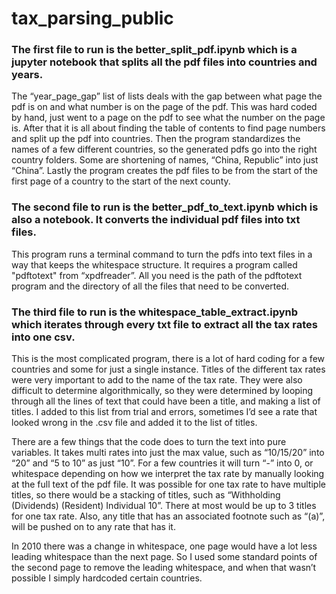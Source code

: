 # tax_parsing_public

### The first file to run is the better_split_pdf.ipynb which is a jupyter notebook that splits all the pdf files into countries and years.

The “year_page_gap” list of lists deals with the gap between what page the pdf is on and what number is on the page of the pdf. This was hard coded by hand, just went to a page on the pdf to see what the number on the page is. After that it is all about finding the table of contents to find page numbers and split up the pdf into countries.  Then the program standardizes the names of a few different countries, so the generated pdfs go into the right country folders. Some are shortening of names, “China, Republic” into just “China”. Lastly the program creates the pdf files to be from the start of the first page of a country to the start of the next county. 

### The second file to run is the better_pdf_to_text.ipynb which is also a notebook. It converts the individual pdf files into txt files.

This program runs a terminal command to turn the pdfs into text files in a way that keeps the whitespace structure. It requires a program called "pdftotext" from “xpdfreader”. All you need is the path of the pdftotext program and the directory
of all the files that need to be converted. 

### The third file to run is the whitespace_table_extract.ipynb which iterates through every txt file to extract all the tax rates into one csv.

This is the most complicated program, there is a lot of hard coding for a few countries and some for just a single instance. Titles of the different tax rates were very important to add to the name of the tax rate. They were also difficult to determine algorithmically, so they were determined by looping through all the lines of text that could have been a title, and making a list of titles. I added to this list from trial and errors, sometimes I’d see a rate that looked wrong in the .csv file and added it to the list of titles. 

There are a few things that the code does to turn the text into pure variables. It takes multi rates into just the max value, such as “10/15/20” into “20” and “5 to 10” as just “10”. For a few countries it will turn “-” into 0, or whitespace depending on how we interpret the tax rate by manually looking at the full text of the pdf file.  It was possible for one tax rate to have multiple titles, so there would be a stacking of titles, such as “Withholding (Dividends) (Resident) Individual 10”. There at most would be up to 3 titles for one tax rate. Also, any title that has an associated footnote such as “(a)”, will be pushed on to any rate that has it. 

In 2010 there was a change in whitespace, one page would have a lot less leading whitespace than the next page. So I used some standard points of the second page to remove the leading whitespace, and when that wasn’t possible I simply hardcoded certain countries. 
